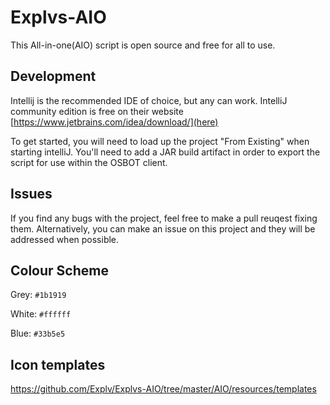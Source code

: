 # Explvs-AIO
This All-in-one(AIO) script is open source and free for all to use.

## Development
Intellij is the recommended IDE of choice, but any can work. IntelliJ community edition is free on their website [https://www.jetbrains.com/idea/download/](here)

To get started, you will need to load up the project "From Existing" when starting intelliJ. You'll need to add a JAR build artifact in order to export the script for use within the OSBOT client.

## Issues
If you find any bugs with the project, feel free to make a pull reuqest fixing them. Alternatively, you can make an issue on this project and they will be addressed when possible.

## Colour Scheme

Grey: `#1b1919`

White: `#ffffff`

Blue: `#33b5e5`

## Icon templates

https://github.com/Explv/Explvs-AIO/tree/master/AIO/resources/templates

